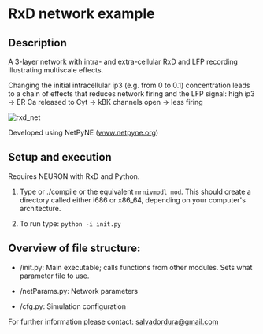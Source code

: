 # RxD network example
## Description
A 3-layer network with intra- and extra-cellular RxD and LFP recording illustrating multiscale effects.

Changing the initial intracellular ip3 (e.g. from 0 to 0.1) concentration leads to a chain of effects that reduces network firing and the LFP signal:
high ip3 -> ER Ca released to Cyt -> kBK channels open -> less firing 

![rxd_net](https://github.com/Neurosim-lab/netpyne/blob/development/examples/rxd_net/rxdfig.png)

Developed using NetPyNE (www.netpyne.org)

## Setup and execution

Requires NEURON with RxD and Python. 

1. Type or ./compile or the equivalent `nrnivmodl mod`. This should create a directory called either i686 or x86_64, depending on your computer's architecture. 

2. To run type: `python -i init.py`

## Overview of file structure:

* /init.py: Main executable; calls functions from other modules. Sets what parameter file to use.

* /netParams.py: Network parameters

* /cfg.py: Simulation configuration


For further information please contact: salvadordura@gmail.com 


